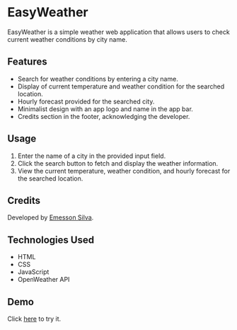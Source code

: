 # EasyWeather

EasyWeather is a simple weather web application that allows users to check current weather conditions by city name.

## Features

- Search for weather conditions by entering a city name.
- Display of current temperature and weather condition for the searched location.
- Hourly forecast provided for the searched city.
- Minimalist design with an app logo and name in the app bar.
- Credits section in the footer, acknowledging the developer.

## Usage

1. Enter the name of a city in the provided input field.
2. Click the search button to fetch and display the weather information.
3. View the current temperature, weather condition, and hourly forecast for the searched location.

## Credits

Developed by [Emesson Silva](https://github.com/emessonSilva/).

## Technologies Used

- HTML
- CSS
- JavaScript
- OpenWeather API

## Demo

Click [here](https://emessonsilva.github.io/EasyWeather/) to try it.


